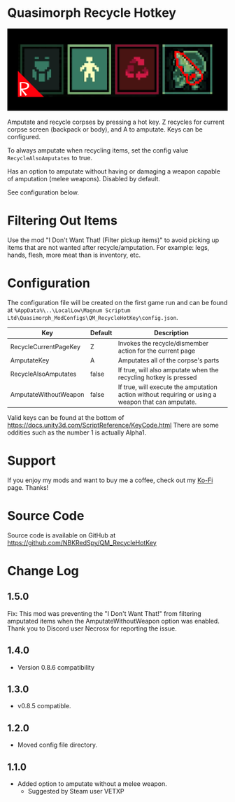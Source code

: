 # Quasimorph Recycle Hotkey

![thumbnail icon](media/thumbnail.png)

Amputate and recycle corpses by pressing a hot key.  Z recycles for current corpse screen (backpack or body), and A to amputate.  Keys can be configured.

To always amputate when recycling items, set the config value `RecycleAlsoAmputates` to true. 

Has an option to amputate without having or damaging a weapon capable of amputation (melee weapons).  Disabled by default.

See configuration below.

# Filtering Out Items
Use the mod "I Don't Want That! (Filter pickup items)" to avoid picking up items that are not wanted after recycle/amputation.  For example: legs, hands, flesh, more meat than is inventory, etc.

# Configuration

The configuration file will be created on the first game run and can be found at `%AppData%\..\LocalLow\Magnum Scriptum Ltd\Quasimorph_ModConfigs\QM_RecycleHotKey\config.json`.

|Key|Default|Description|
|--|--|--|
|RecycleCurrentPageKey|Z|Invokes the recycle/dismember action for the current page|
|AmputateKey|A|Amputates all of the corpse's parts|
|RecycleAlsoAmputates|false|If true, will also amputate when the recycling hotkey is pressed|
|AmputateWithoutWeapon|false|If true, will execute the amputation action without requiring or using a weapon that can amputate.|

Valid keys can be found at the bottom of https://docs.unity3d.com/ScriptReference/KeyCode.html
There are some oddities such as the number 1 is actually Alpha1.

# Support
If you enjoy my mods and want to buy me a coffee, check out my [Ko-Fi](https://ko-fi.com/nbkredspy71915) page.
Thanks!

# Source Code
Source code is available on GitHub at https://github.com/NBKRedSpy/QM_RecycleHotKey

# Change Log

## 1.5.0
Fix: This mod was preventing the "I Don't Want That!" from filtering amputated items when the AmputateWithoutWeapon option was enabled.
Thank you to Discord user Necrosx for reporting the issue.

## 1.4.0
* Version 0.8.6 compatibility

## 1.3.0
* v0.8.5 compatible.

## 1.2.0
* Moved config file directory.

## 1.1.0
* Added option to amputate without a melee weapon.  
    * Suggested by Steam user VETXP


